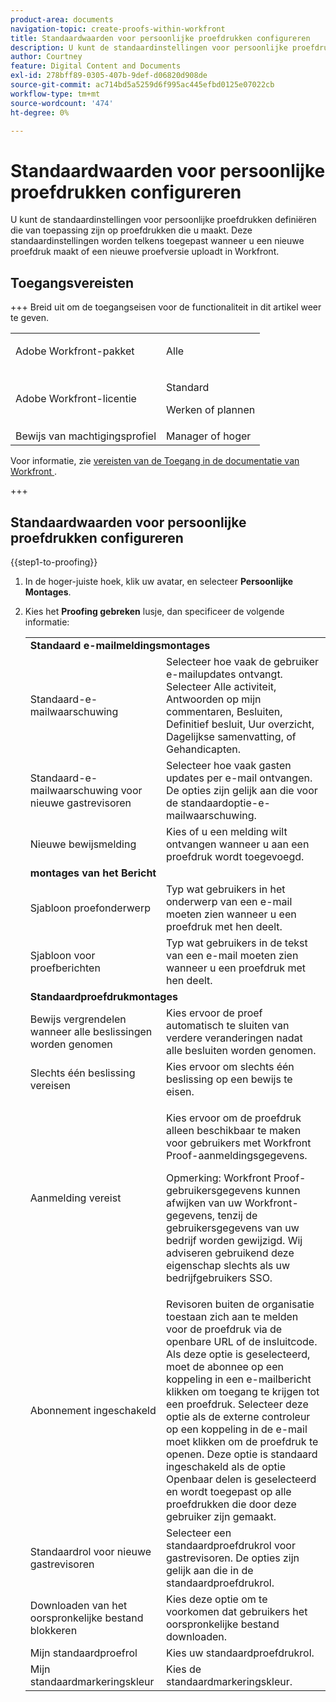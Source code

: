 ```yaml
---
product-area: documents
navigation-topic: create-proofs-within-workfront
title: Standaardwaarden voor persoonlijke proefdrukken configureren
description: U kunt de standaardinstellingen voor persoonlijke proefdrukken definiëren die van toepassing zijn op proefdrukken die u maakt. Deze standaardinstellingen worden telkens toegepast wanneer u een nieuwe proefdruk maakt of een nieuwe proefversie uploadt in Workfront.
author: Courtney
feature: Digital Content and Documents
exl-id: 278bff89-0305-407b-9def-d06820d908de
source-git-commit: ac714bd5a5259d6f995ac445efbd0125e07022cb
workflow-type: tm+mt
source-wordcount: '474'
ht-degree: 0%

---
```


# Standaardwaarden voor persoonlijke proefdrukken configureren

U kunt de standaardinstellingen voor persoonlijke proefdrukken definiëren die van toepassing zijn op proefdrukken die u maakt. Deze standaardinstellingen worden telkens toegepast wanneer u een nieuwe proefdruk maakt of een nieuwe proefversie uploadt in Workfront.

## Toegangsvereisten

+++ Breid uit om de toegangseisen voor de functionaliteit in dit artikel weer te geven.

<table style="table-layout:auto"> 
 <col> 
 <col> 
 <tbody> 
  <tr> 
   <td role="rowheader">Adobe Workfront-pakket</td> 
   <td><p>Alle</p></td> 
  </tr> 
  <tr> 
   <td role="rowheader">Adobe Workfront-licentie</td> 
   <td>
   <p>Standard</p>
    <p>Werken of plannen</p>
    </td> 
  </tr> 
  <tr> 
   <td role="rowheader">Bewijs van machtigingsprofiel </td> 
   <td>Manager of hoger</td> 
  </tr> 
 </tbody> 
</table>

Voor informatie, zie [ vereisten van de Toegang in de documentatie van Workfront ](/help/quicksilver/administration-and-setup/add-users/access-levels-and-object-permissions/access-level-requirements-in-documentation.md).

+++

## Standaardwaarden voor persoonlijke proefdrukken configureren

{{step1-to-proofing}}

1. In de hoger-juiste hoek, klik uw avatar, en selecteer **Persoonlijke Montages**.
1. Kies het **Proofing gebreken** lusje, dan specificeer de volgende informatie:

   <table style="table-layout:auto"> 
    <col> 
    <col> 
    <tbody> 
     <tr> 
      <td colspan="2"><strong> Standaard e-mailmeldingsmontages </strong> </td> 
     </tr> 
     <tr> 
      <td>Standaard-e-mailwaarschuwing</td> 
      <td>Selecteer hoe vaak de gebruiker e-mailupdates ontvangt. Selecteer Alle activiteit, Antwoorden op mijn commentaren, Besluiten, Definitief besluit, Uur overzicht, Dagelijkse samenvatting, of Gehandicapten.</td> 
     </tr> 
     <tr> 
      <td>Standaard-e-mailwaarschuwing voor nieuwe gastrevisoren</td> 
      <td>Selecteer hoe vaak gasten updates per e-mail ontvangen. De opties zijn gelijk aan die voor de standaardoptie-e-mailwaarschuwing.</td> 
     </tr> 
     <tr> 
      <td>Nieuwe bewijsmelding</td> 
      <td>Kies of u een melding wilt ontvangen wanneer u aan een proefdruk wordt toegevoegd.</td> 
     </tr> 
     <tr> 
      <td colspan="2"><strong> montages van het Bericht </strong> </td> 
     </tr> 
     <tr> 
      <td>Sjabloon proefonderwerp</td> 
      <td>Typ wat gebruikers in het onderwerp van een e-mail moeten zien wanneer u een proefdruk met hen deelt.</td> 
     </tr> 
     <tr> 
      <td>Sjabloon voor proefberichten</td> 
      <td>Typ wat gebruikers in de tekst van een e-mail moeten zien wanneer u een proefdruk met hen deelt.</td> 
     </tr> 
     <tr> 
      <td colspan="2"><strong> Standaardproefdrukmontages </strong> </td> 
     </tr> 
     <tr> 
      <td>Bewijs vergrendelen wanneer alle beslissingen worden genomen</td> 
      <td>Kies ervoor de proef automatisch te sluiten van verdere veranderingen nadat alle besluiten worden genomen.</td> 
     </tr> 
     <tr> 
      <td>Slechts één beslissing vereisen</td> 
      <td>Kies ervoor om slechts één beslissing op een bewijs te eisen.</td> 
     </tr> 
     <tr> 
      <td>Aanmelding vereist</td> 
      <td> <p>Kies ervoor om de proefdruk alleen beschikbaar te maken voor gebruikers met Workfront Proof-aanmeldingsgegevens.</p> <p>Opmerking: Workfront Proof-gebruikersgegevens kunnen afwijken van uw Workfront-gegevens, tenzij de gebruikersgegevens van uw bedrijf worden gewijzigd. Wij adviseren gebruikend deze eigenschap slechts als uw bedrijfgebruikers SSO.</p> </td> 
     </tr> 
     <tr> 
      <td>Abonnement ingeschakeld</td> 
      <td>Revisoren buiten de organisatie toestaan zich aan te melden voor de proefdruk via de openbare URL of de insluitcode. Als deze optie is geselecteerd, moet de abonnee op een koppeling in een e-mailbericht klikken om toegang te krijgen tot een proefdruk. Selecteer deze optie als de externe controleur op een koppeling in de e-mail moet klikken om de proefdruk te openen. Deze optie is standaard ingeschakeld als de optie Openbaar delen is geselecteerd en wordt toegepast op alle proefdrukken die door deze gebruiker zijn gemaakt. </td> 
     </tr> 
     <tr> 
      <td>Standaardrol voor nieuwe gastrevisoren</td> 
      <td>Selecteer een standaardproefdrukrol voor gastrevisoren. De opties zijn gelijk aan die in de standaardproefdrukrol.</td> 
     </tr> 
     <tr> 
      <td>Downloaden van het oorspronkelijke bestand blokkeren</td> 
      <td>Kies deze optie om te voorkomen dat gebruikers het oorspronkelijke bestand downloaden. </td> 
     </tr> 
     <tr> 
      <td>Mijn standaardproefrol</td> 
      <td>Kies uw standaardproefdrukrol. </td> 
     </tr> 
     <tr> 
      <td>Mijn standaardmarkeringskleur</td> 
      <td>Kies de standaardmarkeringskleur. </td> 
     </tr> 
    </tbody> 
   </table>
